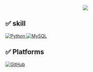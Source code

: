 <p align='center'>
    <img src="https://capsule-render.vercel.app/api?type=waving&color=FFFF00&height=300&section=header&text=Welcome%20to%20Haeun's%20GitHub&fontSize=45&animation=twinkling&fontAlignY=38&fontColor=FFFFFF"/>
</p>




## ✅ skill 

<p>
    <a href="https://github.com/gkdms13572/coding_test.git" target="_blank">
        <img src="https://img.shields.io/badge/Python-yellow?style=flat&logo=python&logoColor=white" alt="Python">
    </a>
    <a href="https://github.com/gkdms13572/coding_test.git" target="_blank">
        <img src="https://img.shields.io/badge/MySQL-steelblue?style=flat&logo=mysql&logoColor=white" alt="MySQL">
    </a>
</p>

## ✅ Platforms

<p>
  <a href="https://github.com/gkdms13572" target="_blank">
    <img src="https://img.shields.io/badge/GitHub-blue?style=flat&logo=github&logoColor=white" alt="GitHub">
  </a>
</p>


